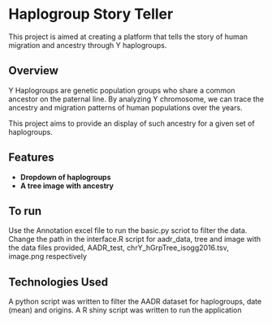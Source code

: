 # Haplogroup Story Teller

This project is aimed at creating a platform that tells the story of human migration and ancestry through Y haplogroups.

## Overview

Y Haplogroups are genetic population groups who share a common ancestor on the paternal line. By analyzing Y chromosome, we can trace the ancestry and migration patterns of human populations over the years.

This project aims to provide an display of such ancestry for a given set of haplogroups.

## Features

- **Dropdown of haplogroups**
- **A tree image with ancestry**

## To run
Use the Annotation excel file to run the basic.py scriot to filter the data.
Change the path in the interface.R script for aadr_data, tree and image with the data files provided, AADR_test, chrY_hGrpTree_isogg2016.tsv, image.png respectively

## Technologies Used

A python script was written to filter the AADR dataset for haplogroups, date (mean) and origins.
A R shiny script was written to run the application


 